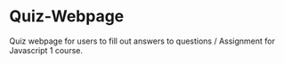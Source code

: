 # Quiz-Webpage
Quiz webpage for users to fill out answers to questions / Assignment for Javascript 1 course.
